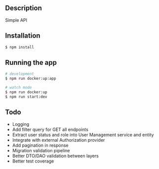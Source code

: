 ## Description

Simple API

## Installation

```bash
$ npm install
```

## Running the app

```bash
# development
$ npm run docker:up:app

# watch mode
$ npm run docker:up
$ npm run start:dev

```

## Todo

- Logging
- Add filter query for GET all endpoints
- Extract user status and role into User Management service and entity
- Integrate with external Authorization provider
- Add pagination in response
- Migration validation pipeline
- Better DTO/DAO validation between layers
- Better test coverage
